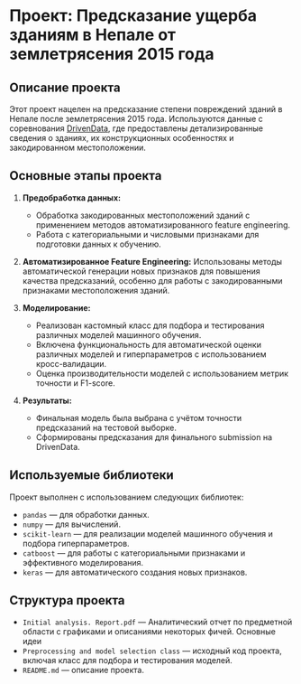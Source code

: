# Проект: Предсказание ущерба зданиям в Непале от землетрясения 2015 года

## Описание проекта

Этот проект нацелен на предсказание степени повреждений зданий в Непале после землетрясения 2015 года. Используются данные с соревнования [DrivenData](https://www.drivendata.org/competitions/57/nepal-earthquake/), где предоставлены детализированные сведения о зданиях, их конструкционных особенностях и закодированном местоположении.

## Основные этапы проекта

1. **Предобработка данных:**
   - Обработка закодированных местоположений зданий с применением методов автоматизированного feature engineering.
   - Работа с категориальными и числовыми признаками для подготовки данных к обучению.

2. **Автоматизированное Feature Engineering:**
   Использованы методы автоматической генерации новых признаков для повышения качества предсказаний, особенно для работы с закодированными признаками местоположения зданий.

3. **Моделирование:**
   - Реализован кастомный класс для подбора и тестирования различных моделей машинного обучения.
   - Включена функциональность для автоматической оценки различных моделей и гиперпараметров с использованием кросс-валидации.
   - Оценка производительности моделей с использованием метрик точности и F1-score.

4. **Результаты:**
   - Финальная модель была выбрана с учётом точности предсказаний на тестовой выборке.
   - Сформированы предсказания для финального submission на DrivenData.

## Используемые библиотеки

Проект выполнен с использованием следующих библиотек:

- `pandas` — для обработки данных.
- `numpy` — для вычислений.
- `scikit-learn` — для реализации моделей машинного обучения и подбора гиперпараметров.
- `catboost` — для работы с категориальными признаками и эффективного моделирования.
- `keras` — для автоматического создания новых признаков.

## Структура проекта

- `Initial analysis. Report.pdf` — Аналитический отчет по предметной области с графиками и описаниями некоторых фичей. Основные идеи
- `Preprocessing and model selection class` — исходный код проекта, включая класс для подбора и тестирования моделей.
- `README.md` — описание проекта.

